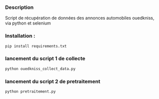 ### Description 

Script de récupération de données des annonces automobiles ouedkniss, via python et selenium

### Installation :
 
```python
pip install requirements.txt
```

### lancement du script 1 de collecte

```python
python ouedkniss_collect_data.py
```

### lancement du script 2 de pretraitement

```python
python pretraitement.py
```

